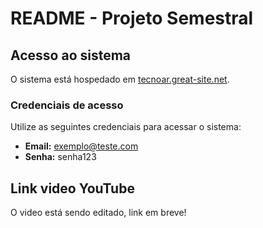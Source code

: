 # README - Projeto Semestral 

## Acesso ao sistema

O sistema está hospedado em [tecnoar.great-site.net](http://tecnoar.great-site.net/).

### Credenciais de acesso

Utilize as seguintes credenciais para acessar o sistema:

- **Email:** exemplo@teste.com
- **Senha:** senha123

## Link video YouTube

O video está sendo editado, link em breve!



